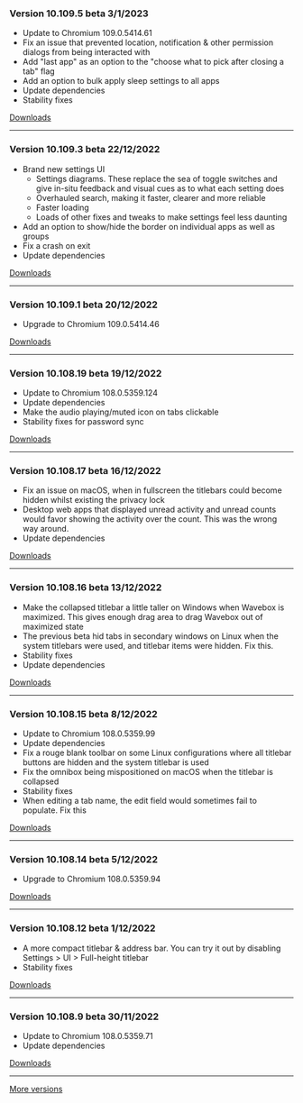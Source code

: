 <h3>Version 10.109.5 beta <span class="date">3/1/2023</span></h3>
<ul>
  <li>Update to Chromium 109.0.5414.61</li>
  <li>Fix an issue that prevented location, notification & other permission dialogs from being interacted with</li>
  <li>Add "last app" as an option to the "choose what to pick after closing a tab" flag</li>
  <li>Add an option to bulk apply sleep settings to all apps</li>
  <li>Update dependencies</li>
  <li>Stability fixes</li>
</ul>

[Downloads](https://wavebox.io/download/release/10.109.5.3)

---

<h3>Version 10.109.3 beta <span class="date">22/12/2022</span></h3>
<ul>
  <li>
    Brand new settings UI
    <ul>
      <li>
        Settings diagrams. These replace the sea of toggle switches
        and give in-situ feedback and visual cues as to what each
        setting does
      </li>
      <li>Overhauled search, making it faster, clearer and more reliable</li>
      <li>Faster loading</li>
      <li>Loads of other fixes and tweaks to make settings feel less daunting</li>
    </ul>
  </li>
  <li>Add an option to show/hide the border on individual apps as well as groups</li>
  <li>Fix a crash on exit</li>
  <li>Update dependencies</li>
</ul>

[Downloads](https://wavebox.io/download/release/10.109.3.3)

---

<h3>Version 10.109.1 beta <span class="date">20/12/2022</span></h3>
<ul>
  <li>Upgrade to Chromium 109.0.5414.46</li>
</ul>

[Downloads](https://wavebox.io/download/release/10.109.1.3)

---

<h3>Version 10.108.19 beta <span class="date">19/12/2022</span></h3>
<ul>
  <li>Update to Chromium 108.0.5359.124</li>
  <li>Update dependencies</li>
  <li>Make the audio playing/muted icon on tabs clickable</li>
  <li>Stability fixes for password sync</li>
</ul>

[Downloads](https://wavebox.io/download/release/10.108.19.3)

---

<h3>Version 10.108.17 beta <span class="date">16/12/2022</span></h3>
<ul>
  <li>
    Fix an issue on macOS, when in fullscreen the titlebars could become
    hidden whilst existing the privacy lock
  </li>
  <li>
    Desktop web apps that displayed unread activity and unread counts would
    favor showing the activity over the count. This was the wrong way around.
  </li>
  <li>Update dependencies</li>
</ul>

[Downloads](https://wavebox.io/download/release/10.108.17.3)

---

<h3>Version 10.108.16 beta <span class="date">13/12/2022</span></h3>
<ul>
  <li>
    Make the collapsed titlebar a little taller on Windows when Wavebox is
    maximized. This gives enough drag area to drag Wavebox out of maximized state
  </li>
  <li>
    The previous beta hid tabs in secondary windows on Linux when the system titlebars
    were used, and titlebar items were hidden. Fix this.
  </li>
  <li>Stability fixes</li>
  <li>Update dependencies</li>
</ul>

[Downloads](https://wavebox.io/download/release/10.108.16.3)

---

<h3>Version 10.108.15 beta <span class="date">8/12/2022</span></h3>
<ul>
  <li>Update to Chromium 108.0.5359.99</li>
  <li>Update dependencies</li>
  <li>Fix a rouge blank toolbar on some Linux configurations where all titlebar buttons are hidden and the system titlebar is used</li>
  <li>Fix the omnibox being mispositioned on macOS when the titlebar is collapsed</li>
  <li>Stability fixes</li>
  <li>When editing a tab name, the edit field would sometimes fail to populate. Fix this</li>
</ul>

[Downloads](https://wavebox.io/download/release/10.108.15.3)

---

<h3>Version 10.108.14 beta <span class="date">5/12/2022</span></h3>
<ul>
  <li>Upgrade to Chromium 108.0.5359.94</li>
</ul>

[Downloads](https://wavebox.io/download/release/10.108.14.3)

---

<h3>Version 10.108.12 beta <span class="date">1/12/2022</span></h3>
<ul>
  <li>
    A more compact titlebar & address bar. You can try it out by disabling
    Settings &gt; UI &gt; Full-height titlebar
  </li>
  <li>Stability fixes</li>
</ul>

[Downloads](https://wavebox.io/download/release/10.108.12.3)

---

<h3>Version 10.108.9 beta <span class="date">30/11/2022</span></h3>
<ul>
  <li>Update to Chromium 108.0.5359.71</li>
  <li>Update dependencies</li>
</ul>

[Downloads](https://wavebox.io/download/release/10.108.9.3)

---
[More versions](https://wavebox.io/changelog/beta/)